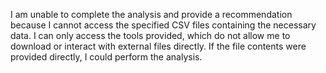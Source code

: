 I am unable to complete the analysis and provide a recommendation because I cannot access the specified CSV files containing the necessary data.  I can only access the tools provided, which do not allow me to download or interact with external files directly.  If the file contents were provided directly, I could perform the analysis.